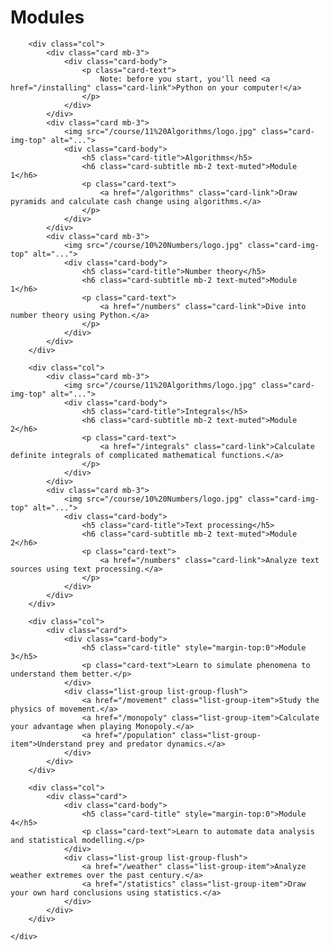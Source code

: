 # Modules

<div class="container p-0" markdown="0">
	<div class="row">

		<div class="col">
			<div class="card mb-3">
				<div class="card-body">
					<p class="card-text">
						Note: before you start, you'll need <a href="/installing" class="card-link">Python on your computer!</a>
					</p>
				</div>
			</div>
			<div class="card mb-3">
				<img src="/course/11%20Algorithms/logo.jpg" class="card-img-top" alt="...">
				<div class="card-body">
					<h5 class="card-title">Algorithms</h5>
					<h6 class="card-subtitle mb-2 text-muted">Module 1</h6>
					<p class="card-text">
						<a href="/algorithms" class="card-link">Draw pyramids and calculate cash change using algorithms.</a>
					</p>
				</div>
			</div>
			<div class="card mb-3">
				<img src="/course/10%20Numbers/logo.jpg" class="card-img-top" alt="...">
				<div class="card-body">
					<h5 class="card-title">Number theory</h5>
					<h6 class="card-subtitle mb-2 text-muted">Module 1</h6>
					<p class="card-text">
						<a href="/numbers" class="card-link">Dive into number theory using Python.</a>
					</p>
				</div>
			</div>
		</div>

		<div class="col">
			<div class="card mb-3">
				<img src="/course/11%20Algorithms/logo.jpg" class="card-img-top" alt="...">
				<div class="card-body">
					<h5 class="card-title">Integrals</h5>
					<h6 class="card-subtitle mb-2 text-muted">Module 2</h6>
					<p class="card-text">
						<a href="/integrals" class="card-link">Calculate definite integrals of complicated mathematical functions.</a>
					</p>
				</div>
			</div>
			<div class="card mb-3">
				<img src="/course/10%20Numbers/logo.jpg" class="card-img-top" alt="...">
				<div class="card-body">
					<h5 class="card-title">Text processing</h5>
					<h6 class="card-subtitle mb-2 text-muted">Module 2</h6>
					<p class="card-text">
						<a href="/numbers" class="card-link">Analyze text sources using text processing.</a>
					</p>
				</div>
			</div>
		</div>

		<div class="col">
			<div class="card">
				<div class="card-body">
					<h5 class="card-title" style="margin-top:0">Module 3</h5>
					<p class="card-text">Learn to simulate phenomena to understand them better.</p>
				</div>
				<div class="list-group list-group-flush">
					<a href="/movement" class="list-group-item">Study the physics of movement.</a>
					<a href="/monopoly" class="list-group-item">Calculate your advantage when playing Monopoly.</a>
					<a href="/population" class="list-group-item">Understand prey and predator dynamics.</a>
				</div>
			</div>
		</div>

		<div class="col">
			<div class="card">
				<div class="card-body">
					<h5 class="card-title" style="margin-top:0">Module 4</h5>
					<p class="card-text">Learn to automate data analysis and statistical modelling.</p>
				</div>
				<div class="list-group list-group-flush">
					<a href="/weather" class="list-group-item">Analyze weather extremes over the past century.</a>
					<a href="/statistics" class="list-group-item">Draw your own hard conclusions using statistics.</a>
				</div>
			</div>
		</div>

	</div>
</div>
